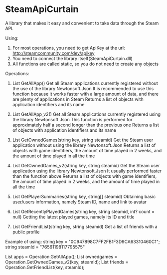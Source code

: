 # SteamApiCurtain
A library that makes it easy and convenient to take data through the Steam API.

Using:
1. For most operations, you need to get ApiKey at the url: http://steamcommunity.com/dev/apikey
2. You need to connect the library itself(SteamApiCurtain.dll)
3. All functions are called static, so you do not need to create any objects

Operations:

1. List<App> GetAllApp()
Get all Steam applications currently registered without the use of the library Newtonsoft.Json
It is recommended to use this function because it works faster with a large amount of data, and there are plenty of applications in Steam
Returns a list of objects with application identifiers and its name

2. List<App> GetAllApp_v2()
Get all Steam applications currently registered using the library Newtonsoft.Json
This function is performed for approximately half a second longer than the previous one
Returns a list of objects with application identifiers and its name

3. List<OwnedGame> GetOwnedGames(string key, string steamid)
Get the Steam user application without using the library Newtonsoft.Json
Returns a list of objects with game identifiers, the amount of time played in 2 weeks, and the amount of time played in all the time

4. List<OwnedGame> GetOwnedGames_v2(string key, string steamid)
Get the Steam user application using the library Newtonsoft.Json
It usually performed faster than the function above
Returns a list of objects with game identifiers, the amount of time played in 2 weeks, and the amount of time played in all the time

5. List<Player> GetPlayerSummaries(string key, string[] steamid)
Obtaining basic user/users information, namely Steam ID, name and link to avatar

6. List<App> GetRecentlyPlayedGames(string key, string steamid, int? count = null)
Getting the latest played games, namely its ID and title

7. List<Player> GetFriendList(string key, string steamid)
Get a list of friends with a public profile

Example of using:
string key = "0C947898C7FF2FB1F3D9CA63310460C1";
string steamId = "76561198117795575"

List<App> apps = Operation.GetAllApp();
List<OwnedGame> ownedgames = Operation.GetOwnedGames_v2(key, steamId);
List<Player> friends = Operation.GetFriendList(key, steamId);

